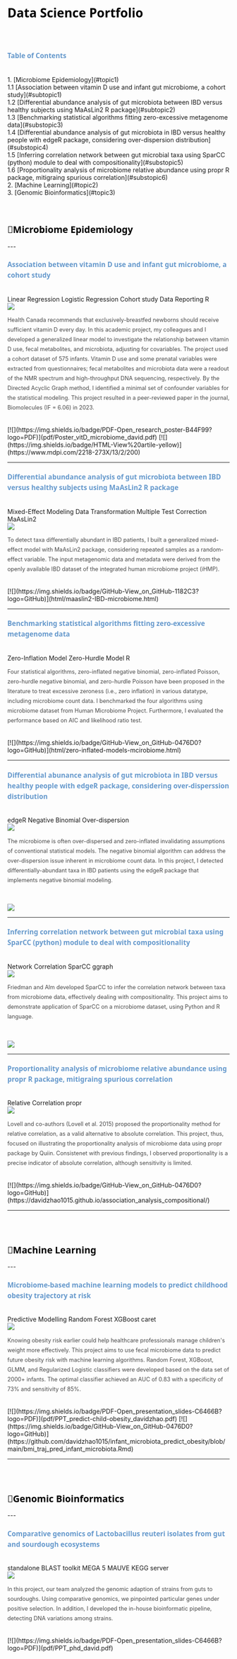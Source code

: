<style>
  .heading1{
    color: black;
    font-weight:bold;
    font-size: 200%;
    font-family: Segoe UI;
    line-height: 24px;
  }
  
  .heading2{
    color: black;
    font-weight:bold;
    font-size: 150%;
    font-family: Segoe UI;
    line-height: 24px;
  }
  
  .heading3{
    color: #6699cc;
    font-weight:bold;
    font-size: 110%;
    font-family: Segoe UI;
    line-height: 24px;
  }
 
  p {
    line-height: 22px; 
    color:#494949; 
    font-weight:normal;
    font-size: 90%;
    font-famiy:Georgia;
  }
  
</style>
<br/>
<h1 id="identifier" class="heading1">
  Data Science Portfolio
</h1>
<br/>
<br/>
<h3 id="identifier" class="heading3">
Table of Contents
</h3> 
<br/>
1. [Microbiome Epidemiology](#topic1)<br>
1.1 [Association between vitamin D use and infant gut microbiome, a cohort study](#subtopic1)<br>
1.2 [Differential abundance analysis of gut microbiota between IBD versus healthy subjects using MaAsLin2 R package](#subtopic2)<br>
1.3 [Benchmarking statistical algorithms fitting zero-excessive metagenome data](#substopic3)<br>
1.4 [Differential abundance analysis of gut microbiota in IBD versus healthy people with edgeR package, considering over-dispersion distribution](#substopic4)<br>
1.5 [Inferring correlation network between gut microbial taxa using SparCC (python) module to deal with compositionality](#substopic5)<br>
1.6 [Proportionality analysis of microbiome relative abundance using propr R package, mitigraing spurious correlation](#substopic6)<br>
2. [Machine Learning](#topic2)<br>
3. [Genomic Bioinformatics](#topic3)<br>
<br/>
<br/>
<h2 id="identifier" class="heading2">
  🦠Microbiome Epidemiology <a name="topic1"></a>
</h2>
--- 

<h3 id="identifier" class="heading3">
  Association between vitamin D use and infant gut microbiome, a cohort study <a name="subtopic1"></a>
</h3> 
<br/>
<link rel="stylesheet" href="https://cdn.jsdelivr.net/npm/bulma@0.9.4/css/bulma.min.css">
<div class="tags">
  <span class="tag is-info">Linear Regression</span>
  <span class="tag is-info">Logistic Regression</span>
  <span class="tag is-info">Cohort study</span>
  <span class="tag is-info">Data Reporting</span>
  <span class="tag is-info">R</span>
</div>  

<img src="images/model_infant_vitd.jpg"/>

<p id="identifier" class="p">
Health Canada recommends that exclusively-breastfed newborns should receive sufficient vitamin D every day. In this academic project, my colleagues and I developed a generalized linear model to investigate the relationship between vitamin D use, fecal metabolites, and microbiota, adjusting for covariables. The project used a cohort dataset of 575 infants. Vitamin D use and some prenatal variables were extracted from questionnaires; fecal metabolites and microbiota data were a readout of the NMR spectrum and high-throughput DNA sequencing, respectively. By the Directed Acyclic Graph method, I identified a minimal set of confounder variables for the statistical modeling. This project resulted in a peer-reviewed paper in the journal, Biomolecules (IF = 6.06) in 2023.
</p>
<br/>
[![](https://img.shields.io/badge/PDF-Open_research_poster-B44F99?logo=PDF)](pdf/Poster_vitD_microbiome_david.pdf) 
[![](https://img.shields.io/badge/HTML-View%20artile-yellow)](https://www.mdpi.com/2218-273X/13/2/200)

---
<h3 id="identifier" class="heading3">
Differential abundance analysis of gut microbiota between IBD versus healthy subjects using MaAsLin2 R package <a name="subtopic2"></a> 
</h3> 
<br/>
<link rel="stylesheet" href="https://cdn.jsdelivr.net/npm/bulma@0.9.4/css/bulma.min.css">
<div class="tags">
  <span class="tag is-info">Mixed-Effect Modeling</span>
  <span class="tag is-info">Data Transformation</span>
  <span class="tag is-info">Multiple Test Correction</span>
  <span class="tag is-info">MaAsLin2</span>
</div>  
  
<img src="images/image_multi-regression_david.png?raw=false"/>

<p id="identifier" class="p">
To detect taxa differentially abundant in IBD patients, I built a generalized mixed-effect model with MaAsLin2 package, considering repeated samples as a random-effect variable. The input metagenomic data and metadata were derived from the openly available IBD dataset of the integrated human microbiome project (iHMP). 
</p>
<br/>
[![](https://img.shields.io/badge/GitHub-View_on_GitHub-1182C3?logo=GitHub)](html/maaslin2-IBD-microbiome.html) 

---
<h3 id="identifier" class="heading3">
Benchmarking statistical algorithms fitting zero-excessive metagenome data <a name="subtopic3"></a>
</h3> 
<br/>
<link rel="stylesheet" href="https://cdn.jsdelivr.net/npm/bulma@0.9.4/css/bulma.min.css">
<div class="tags">
  <span class="tag is-info">Zero-Inflation Model</span>
  <span class="tag is-info">Zero-Hurdle Model</span>
  <span class="tag is-info">R</span>
</div>  

<p id="identifier" class="p">
Four statistical algorithms, zero-inflated negative binomial, zero-inflated Poisson, zero-hurdle negative binomial, and zero-hurdle Poisson have been proposed in the literature to treat excessive zeroness (i.e., zero inflation) in various datatype, including microbiome count data. I benchmarked the four algorithms using microbiome dataset from Human Microbiome Project. Furthermore, I evaluated the performance based on AIC and likelihood ratio test.  
</p>
<br/>
[![](https://img.shields.io/badge/GitHub-View_on_GitHub-0476D0?logo=GitHub)](html/zero-inflated-models-mcirobiome.html) 

---

<h3 id="identifier" class="heading3">
Differential abunance analysis of gut microbiota in IBD versus healthy people with edgeR package, considering over-disperssion distribution <a name="subtopic4"></a>
</h3> 
<br/>
<link rel="stylesheet" href="https://cdn.jsdelivr.net/npm/bulma@0.9.4/css/bulma.min.css">
<div class="tags">
  <span class="tag is-info">edgeR</span>
  <span class="tag is-info">Negative Binomial</span>
  <span class="tag is-info">Over-dispersion</span>
</div>  

<img src="images/image_overdispersion_david.png?raw=false"/> 

<p id="identifier" class="p">
The microbiome is often over-dispersed and zero-inflated invalidating assumptions of conventional statistical models. The negative binomial algorithm can address the over-dispersion issue inherent in microbiome count data. In this project, I detected differentially-abundant taxa in IBD patients using the edgeR package that implements negative binomial modeling. 
</p>
<br/>

[![](https://img.shields.io/badge/GitHub-View_on_GitHub-0476D0?logo=GitHub)](html/overdisp-zeroinflate-model.html) 

---

<h3 id="identifier" class="heading3">
Inferring correlation network between gut microbial taxa using SparCC (python) module to deal with compositionality <a name="subtopic5"></a> 
</h3> 
<br/>
<link rel="stylesheet" href="https://cdn.jsdelivr.net/npm/bulma@0.9.4/css/bulma.min.css">
<div class="tags">
  <span class="tag is-info">Network Correlation</span>
  <span class="tag is-info">SparCC</span>
  <span class="tag is-info">ggraph</span>
</div>  

<img src="images/sparcc_git_profile.jpg"/>

<p id="identifier" class="p">
Friedman and Alm developed SparCC to infer the correlation network between taxa from microbiome data, effectively dealing with compositionality. This project aims to demonstrate application of SparCC on a microbiome dataset, using Python and R language. 
</p>
<br/>

[![](https://img.shields.io/badge/GitHub-View_on_GitHub-0476D0?logo=GitHub)](https://davidzhao1015.github.io/sparcc-relative-corr2/#1_install_package)

---
<h3 id="identifier" class="heading3">
Proportionality analysis of microbiome relative abundance using propr R package, mitigraing spurious correlation <a name="subtopic6"></a> 
</h3> 
<br/>
<link rel="stylesheet" href="https://cdn.jsdelivr.net/npm/bulma@0.9.4/css/bulma.min.css">
<div class="tags">
  <span class="tag is-info">Relative Correlation</span>
  <span class="tag is-info">propr</span>
</div> 

<img src="images/propr_profile.jpg"/> 
<p id="identifier" class="p">
Lovell and co-authors (Lovell et al. 2015) proposed the proportionality method for relative correlation, as a valid alternative to absolute correlation. This project, thus, focused on illustrating the proportionality analysis of microbiome data using propr package by Quiin. Consistenet with previous findings, I observed proportionality is a precise indicator of absolute correlation, although sensitivity is limited. 
</p>
<br/>
[![](https://img.shields.io/badge/GitHub-View_on_GitHub-0476D0?logo=GitHub)](https://davidzhao1015.github.io/association_analysis_compositional/)

--- 
<br/>
<br/>
<h2 id="identifier" class="heading2">
🤖Machine Learning<a name="topic2"></a> 
</h2>
--- 
<h3 id="identifier" class="heading3">
Microbiome-based machine learning models to predict childhood obesity trajectory at risk
</h3> 
<br/>
<link rel="stylesheet" href="https://cdn.jsdelivr.net/npm/bulma@0.9.4/css/bulma.min.css">
<div class="tags">
  <span class="tag is-info">Predictive Modelling</span>
  <span class="tag is-info">Random Forest</span>
  <span class="tag is-info">XGBoost</span>
  <span class="tag is-info">caret</span>
</div>  

<img src="images/fig3_proj1.png?raw=false"/>

<p id="identifier" class="p">
Knowing obesity risk earlier could help healthcare professionals manage children's weight more effectively. This project aims to use fecal microbiome data to predict future obesity risk with machine learning algorithms. Random Forest, XGBoost, GLMM, and Regularized Logistic classifiers were developed based on the data set of 2000+ infants. The optimal classifier achieved an AUC of 0.83 with a specificity of 73% and sensitivity of 85%. 
</p>
<br/>
[![](https://img.shields.io/badge/PDF-Open_presentation_slides-C6466B?logo=PDF)](pdf/PPT_predict-child-obesity_davidzhao.pdf)
[![](https://img.shields.io/badge/GitHub-View_on_GitHub-0476D0?logo=GitHub)](https://github.com/davidzhao1015/infant_microbiota_predict_obesity/blob/main/bmi_traj_pred_infant_microbiota.Rmd) 

---
<br/>
<br/>
<h2 id="identifier" class="heading2">
🧬Genomic Bioinformatics<a name="topic3"></a> 
</h2>
--- 
<h3 id="identifier" class="heading3"> 
Comparative genomics of Lactobacillus reuteri isolates from gut and sourdough ecosystems 
</h3> 
<br/>

<link rel="stylesheet" href="https://cdn.jsdelivr.net/npm/bulma@0.9.4/css/bulma.min.css">
<div class="tags">
  <span class="tag is-info">standalone BLAST toolkit</span>
  <span class="tag is-info">MEGA 5</span>
  <span class="tag is-info">MAUVE</span>
  <span class="tag is-info">KEGG server</span>
</div>

<img src="images/image_comparative-genomics.png?raw=false"/>

<p id="identifier" class="p">
In this project, our team analyzed the genomic adaption of strains from guts to sourdoughs. Using comparative genomics, we pinpointed particular genes under positive selection. In addition, I developed the in-house bioinformatic pipeline, detecting DNA variations among strains. 
</p>
<br/>
[![](https://img.shields.io/badge/PDF-Open_presentation_slides-C6466B?logo=PDF)](pdf/PPT_phd_david.pdf)  
